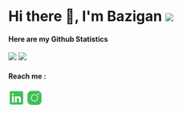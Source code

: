 # Hi there 👋, I'm Bazigan <img src="https://media.giphy.com/media/hvRJCLFzcasrR4ia7z/giphy.gif" width="25px">

#### Here are my Github Statistics
<p>
  <img height="150em" src="https://github-readme-stats-alpha-mauve.vercel.app/api?username=bazigan&show_icons=true&hide_border=false&&count_private=true&include_all_commits=true&theme=vue" />
  <img height="150em" src="https://github-readme-stats-alpha-mauve.vercel.app/api/top-langs/?username=bazigan&show_icons=true&hide_border=false&layout=compact&langs_count=8&theme=vue"/>
</p>

#### Reach me :
<p align="left">
  <a href="https://linkedin.com/in/bazigantsamara" target="_blank"><img alt="LinkedIn" height="32" width="32" src="assets/linkedin.svg"></a>
  <a href="https://www.instagram.com/bazigantsamara/" target="_blank"><img alt="Instagram" height="32" width="32" src="assets/instagram.svg"></a>
</p>
